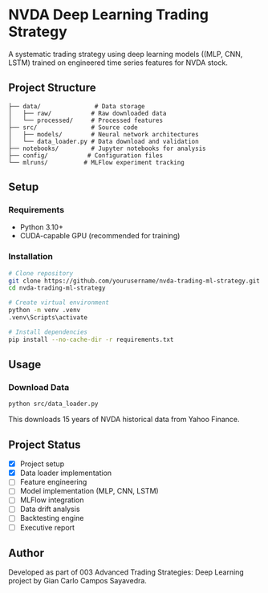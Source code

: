 # NVDA Deep Learning Trading Strategy

A systematic trading strategy using deep learning models ((MLP, CNN, LSTM) trained on engineered time series features for NVDA stock.

## Project Structure
```
├── data/               # Data storage
│   ├── raw/           # Raw downloaded data
│   └── processed/     # Processed features
├── src/               # Source code
│   ├── models/        # Neural network architectures
│   └── data_loader.py # Data download and validation
├── notebooks/         # Jupyter notebooks for analysis
├── config/           # Configuration files
└── mlruns/          # MLFlow experiment tracking
```

## Setup

### Requirements
- Python 3.10+
- CUDA-capable GPU (recommended for training)

### Installation
```bash
# Clone repository
git clone https://github.com/yourusername/nvda-trading-ml-strategy.git
cd nvda-trading-ml-strategy

# Create virtual environment
python -m venv .venv
.venv\Scripts\activate

# Install dependencies
pip install --no-cache-dir -r requirements.txt
```

## Usage

### Download Data
```bash
python src/data_loader.py
```

This downloads 15 years of NVDA historical data from Yahoo Finance.

## Project Status

- [x] Project setup
- [x] Data loader implementation
- [ ] Feature engineering
- [ ] Model implementation (MLP, CNN, LSTM)
- [ ] MLFlow integration
- [ ] Data drift analysis
- [ ] Backtesting engine
- [ ] Executive report

## Author

Developed as part of 003 Advanced Trading Strategies: Deep Learning project by Gian Carlo Campos Sayavedra.

